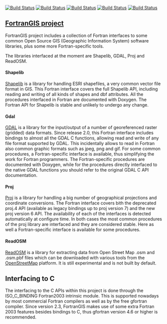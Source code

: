[![Build Status](https://simc.arpae.it/moncic-ci/fortrangis/rocky8.png)](https://simc.arpae.it/moncic-ci/fortrangis/)
[![Build Status](https://simc.arpae.it/moncic-ci/fortrangis/rocky9.png)](https://simc.arpae.it/moncic-ci/fortrangis/)
[![Build Status](https://simc.arpae.it/moncic-ci/fortrangis/fedora38.png)](https://simc.arpae.it/moncic-ci/fortrangis/)
[![Build Status](https://simc.arpae.it/moncic-ci/fortrangis/fedora40.png)](https://simc.arpae.it/moncic-ci/fortrangis/)
[![Build Status](https://copr.fedorainfracloud.org/coprs/simc/stable/package/fortrangis/status_image/last_build.png)](https://copr.fedorainfracloud.org/coprs/simc/stable/package/fortrangis/)

## [FortranGIS project](http://fortrangis.sourceforge.net/index.php)

FortranGIS project includes a collection of Fortran interfaces to some
common Open Source GIS (Geographic Information System) software
libraries, plus some more Fortran-specific tools.

The libraries interfaced at the moment are Shapelib, GDAL, Proj and
ReadOSM.

#### Shapelib

[Shapelib](http://shapelib.maptools.org/) is a library for handling ESRI shapefiles, a very common
vector file format in GIS. This Fortran interface covers the full
Shapelib API, including reading and writing of all kinds of shapes and
dbf attributes.  All the procedures interfaced in Fortran
are documented with Doxygen.  The Fortran API for Shapelib is stable
and unlikely to undergo any change.

#### Gdal

[GDAL](http://www.gdal.org/) is a library for the input/output of a
number of georeferenced raster (gridded) data formats. Since release
2.0, this Fortran interface includes bindings to almost all the GDAL C
functions, allowing read and write of any file format supported by
GDAL. This incidentally allows to read in Fortran also common graphic
formats such as jpeg, png and gif. For some common procedures, a
Fortran-specific interface is available, thus simplifying the work for
Fortran programmers. The Fortran-specific procedures are documented
with Doxygen, while for the procedures directly interfaced to the
native GDAL functions you should refer to the original GDAL C API
documentation.

#### Proj

[Proj](https://proj.org/) is a library for handling a big number of
geographical projections and coordinate conversions. The Fortran
interface covers bith the deprecated proj.4 API (available as legacy
bindings up to proj version 7) and the new proj version 6 API. The
availability of each of the interfaces is detected automatically at
configure time. In both cases the most common procedures of the proj
library are interfaced and they are considered stable. Here as well a
Fortran-specific interface is available for some procedures.

#### ReadOSM

[ReadOSM](https://www.gaia-gis.it/fossil/readosm/index) is a library
for extracting data from Open Street Map .osm and .osm.pbf files which
can be downloaded with various tools from the
[OpenStreetMap](http://openstreetmap.org/) platform. It is still
experimental and is not built by default.

## Interfacing to C

The interfacing to the C APIs within this project is done through the
ISO_C_BINDING Fortran2003 intrinsic module. This is supported nowadays
by most commercial Fortran compilers as well as by the free gfortran
compiler. Since version 2.3, FortranGIS makes use of some extra
Fortran 2003 features besides bindings to C, thus gfortran version 4.6
or higher is recommended.
